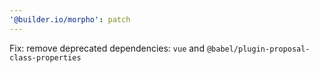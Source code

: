 ```yaml
---
'@builder.io/morpho': patch
---
```


Fix: remove deprecated dependencies: `vue` and `@babel/plugin-proposal-class-properties`